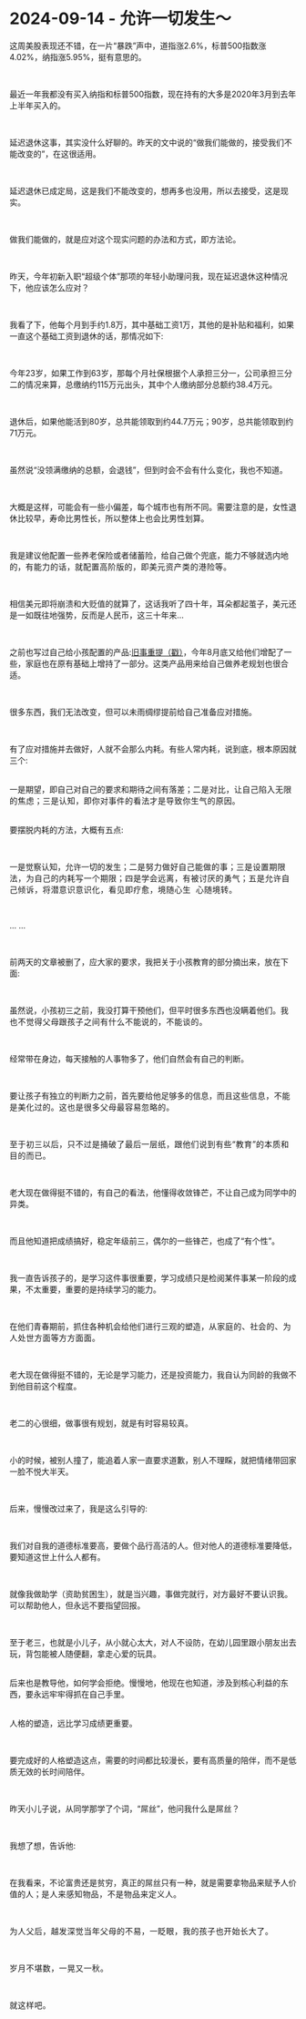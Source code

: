 # 2024-09-14 - 允许一切发生～

<p style="visibility: visible;">这周美股表现还不错，在一片“暴跌”声中，道指涨2.6%，标普500指数涨4.02%，纳指涨5.95%，挺有意思的。</p><p style="visibility: visible;"><br style="visibility: visible;"></p><p style="visibility: visible;">最近一年我都没有买入纳指和标普500指数，现在持有的大多是2020年3月到去年上半年买入的。</p><p style="visibility: visible;"><br style="visibility: visible;"></p><p style="visibility: visible;">延迟退休这事，其实没什么好聊的。昨天的文中说的“做我们能做的，接受我们不能改变的”，在这很适用。</p><p style="visibility: visible;"><br style="visibility: visible;"></p><p style="visibility: visible;">延迟退休已成定局，这是我们不能改变的，想再多也没用，所以去接受，这是现实。</p><p style="visibility: visible;"><br style="visibility: visible;"></p><p style="visibility: visible;">做我们能做的，就是应对这个现实问题的办法和方式，即方法论。</p><p style="visibility: visible;"><br style="visibility: visible;"></p><p style="visibility: visible;">昨天，今年初新入职“超级个体”那项的年轻小助理问我，现在延迟退休这种情况下，他应该怎么应对？</p><p style="visibility: visible;"><br style="visibility: visible;"></p><p style="visibility: visible;">我看了下，他每个月到手约1.8万，其中基础工资1万，其他的是补贴和福利，如果一直这个基础工资到退休的话，那情况如下:</p><p style="visibility: visible;"><br style="visibility: visible;"></p><p style="visibility: visible;">今年23岁，如果工作到63岁，那每个月社保根据个人承担三分一，公司承担三分二的情况来算，总缴纳约115万元出头，其中个人缴纳部分总额约38.4万元。</p><p style="visibility: visible;"><br style="visibility: visible;"></p><p style="visibility: visible;">退休后，如果他能活到80岁，总共能领取到约44.7万元；90岁，总共能领取到约71万元。</p><p style="visibility: visible;"><br style="visibility: visible;"></p><p style="visibility: visible;">虽然说“没领满缴纳的总额，会退钱”，但到时会不会有什么变化，我也不知道。</p><p style="visibility: visible;"><br style="visibility: visible;"></p><p style="visibility: visible;">大概是这样，可能会有一些小偏差，每个城市也有所不同。需要注意的是，女性退休比较早，寿命比男性长，所以整体上也会比男性划算。</p><p style="visibility: visible;"><br style="visibility: visible;"></p><p style="visibility: visible;">我是建议他配置一些养老保险或者储蓄险，给自己做个兜底，能力不够就选内地的，<span style="background-color: transparent; letter-spacing: 0.034em; caret-color: var(--weui-BRAND); visibility: visible;">有能力的话，就配置高阶版的，即美元资产类的港险等。</span></p><p style="visibility: visible;"><br style="visibility: visible;"></p><p style="visibility: visible;">相信美元即将崩溃和大贬值的就算了，这话我听了四十年，耳朵都起茧子，美元还是一如既往地强势，反而是人民币，这三十年来...</p><p style="visibility: visible;"><br style="visibility: visible;"></p><p style="visibility: visible;">之前也写过自己给小孩配置的产品:<a localeditorid="o1dr2w4un6o0000000" href="https://mp.weixin.qq.com/s?__biz=Mzg2NTkwNTM4MA==&amp;mid=2247484288&amp;idx=1&amp;sn=541b9378fba1b5abb96a08ad84569efa&amp;scene=21#wechat_redirect" textvalue="旧事重提（戳）" target="_blank" data-linktype="2" style="visibility: visible;">旧事重提（戳）</a>，今年8月底又给他们增配了一些，家庭也在原有基础上增持了一部分。这类产品用来给自己做养老规划也很合适。</p><p style="visibility: visible;"><br style="visibility: visible;"></p><p style="visibility: visible;">很多东西，我们无法改变，但可以未雨绸缪提前给自己准备应对措施。</p><p style="visibility: visible;"><br style="visibility: visible;"></p><p>有了应对措施并去做好，人就不会那么内耗。有些人常内耗，说到底，根本原因就三个:</p><p><br>一是期望，即自己对自己的要求和期待之间有落差；<span style="font-size: var(--articleFontsize);letter-spacing: 0.034em;">二是对比，让自己陷入无限的焦虑；</span><span style="font-size: var(--articleFontsize);letter-spacing: 0.034em;">三</span><span style="font-size: var(--articleFontsize);letter-spacing: 0.034em;">是认知，即你对事件的看法才是导致你生气的原因。</span></p><p><br>要摆脱内耗的方法，大概有五点:</p><p><br></p><p>一是觉察认知，允许一切的发生；<span style="font-size: var(--articleFontsize);letter-spacing: 0.034em;">二是努力做好自己能做的事；</span><span style="font-size: var(--articleFontsize);letter-spacing: 0.034em;">三是设置期限法，为自己的内耗写一个期限；</span><span style="font-size: var(--articleFontsize);letter-spacing: 0.034em;">四是学会远离，有被讨厌的勇气；</span><span style="font-size: var(--articleFontsize);letter-spacing: 0.034em;">五是允许自己倾诉，将潜意识意识化，看见即疗愈，境随心生&nbsp; 心随境转。</span></p><p><br></p><p>... ...</p><p><br></p><p>前两天的文章被删了，应大家的要求，我把关于小孩教育的部分摘出来，放在下面:</p><p><br></p><p>虽然说，小孩初三之前，我没打算干预他们，但平时很多东西也没瞒着他们。<span style="background-color: transparent;caret-color: var(--weui-BRAND);letter-spacing: 0.034em;">我也不觉得父母跟孩子之间有什么不能说的，不能谈的。</span></p><p><br></p><p>经常带在身边，每天接触的人事物多了，他们自然会有自己的判断。</p><p><br></p><p>要让孩子有独立的判断力之前，首先要给他足够多的信息，而且<span style="background-color: transparent;caret-color: var(--weui-BRAND);letter-spacing: 0.034em;">这些信息，不能是美化过的。这也是很多父母最容易忽略的。</span></p><p><span style="background-color: transparent;caret-color: var(--weui-BRAND);letter-spacing: 0.034em;"><br></span></p><p><span style="background-color: transparent;caret-color: var(--weui-BRAND);letter-spacing: 0.034em;">至于初三以后，只不过是捅破了最后一层纸，跟他们说到有些“教育”的本质和目的而已。</span></p><p><br></p><p>老大现在做得挺不错的，有自己的看法，他懂得收敛锋芒，不让自己成为同学中的异类。</p><p><br></p><p>而且他知道把成绩搞好，稳定年级前三，偶尔的一些锋芒，也成了“有个性”。</p><p><br></p><p>我一直告诉孩子的，是学习这件事很重要，学习成绩只是检阅某件事某一阶段的成果，不太重要，重要的是持续学习的能力。</p><p><br></p><p>在他们青春期前，抓住各种机会给他们进行三观的塑造，<span style="background-color: transparent;caret-color: var(--weui-BRAND);letter-spacing: 0.034em;">从家庭的、社会的、为人处世方面等方方面面。</span></p><p><br></p><p>老大现在做得挺不错的，无论是学习能力，还是投资能力，我自认为同龄的我做不到他目前这个程度。</p><p><br></p><p>老二的心很细，做事很有规划，就是有时容易较真。</p><p><br></p><p>小的时候，被别人撞了，能追着人家一直要求道歉，别人不理睬，就把情绪带回家一脸不悦大半天。</p><p><br></p><p>后来，慢慢改过来了，我是这么引导的:</p><p><br></p><p>我们对自我的道德标准要高，要做个品行高洁的人。但对他人的道德标准要降低，要知道这世上什么人都有。</p><p><br></p><p>就像我做助学（资助贫困生），就是当兴趣，事做完就行，对方最好不要认识我。可以帮助他人，但永远不要指望回报。</p><p><br></p><p>至于老三，也就是小儿子，从小就心太大，对人不设防，在幼儿园里跟小朋友出去玩，背包能被人随便翻，拿走心爱的玩具。</p><p><br>后来也是教导他，如何学会拒绝。慢慢地，他现在也知道，涉及到核心利益的东西，要永远牢牢得抓在自己手里。<br><br></p><p>人格的塑造，远比学习成绩更重要。</p><p><br></p><p>要完成好的人格塑造这点，需要的时间都比较漫长，要有高质量的陪伴，而不是低质无效的长时间陪伴。</p><p><br></p><p>昨天小儿子说，从同学那学了个词，“屌丝”，他问我什么是屌丝？</p><p><br></p><p>我想了想，告诉他:</p><p><br></p><p>在我看来，不论富贵还是贫穷，真正的屌丝只有一种，就是需要拿物品来赋予人价值的人；<span style="background-color: transparent;letter-spacing: 0.034em;caret-color: var(--weui-BRAND);">是人来感知物品，不是物品来定义人。</span></p><p><span style="background-color: transparent;letter-spacing: 0.034em;caret-color: var(--weui-BRAND);"><br></span></p><p><span style="background-color: transparent;letter-spacing: 0.034em;caret-color: var(--weui-BRAND);">为人父后，越发深觉当年父母的不易，一眨眼，我的孩子也开始长大了。</span></p><p><span style="background-color: transparent;letter-spacing: 0.034em;caret-color: var(--weui-BRAND);"><br></span></p><p><span style="background-color: transparent;letter-spacing: 0.034em;caret-color: var(--weui-BRAND);">岁月不堪数，一晃又一秋。</span></p><p><span style="background-color: transparent;letter-spacing: 0.034em;caret-color: var(--weui-BRAND);"><br></span></p><p><span style="background-color: transparent;letter-spacing: 0.034em;caret-color: var(--weui-BRAND);">就这样吧。</span></p><p style="display: none;"><mp-style-type data-value="10000"></mp-style-type></p>